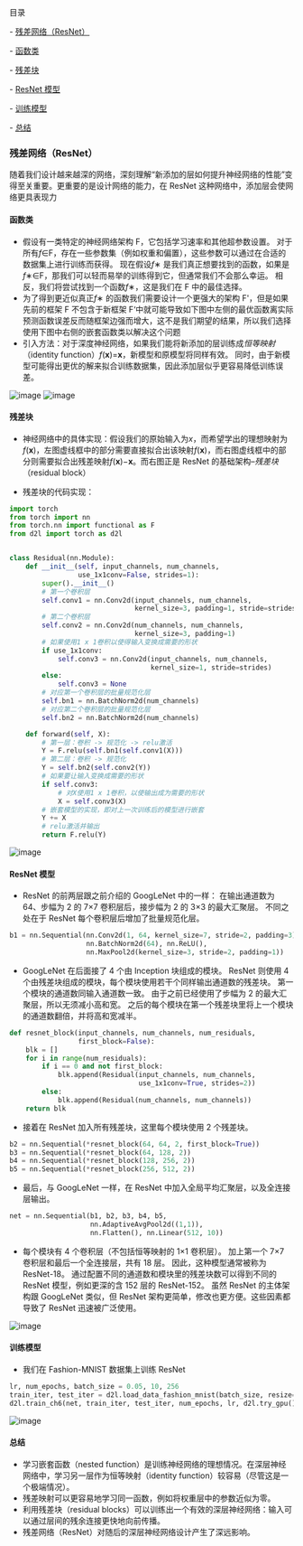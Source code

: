 目录

\- [残差网络（ResNet）](#残差网络resnet)

\- [函数类](#函数类)

\- [残差块](#残差块)

\- [ResNet 模型](#resnet模型)

\- [训练模型](#训练模型)

\- [总结](#总结)

### 残差网络（ResNet）

随着我们设计越来越深的网络，深刻理解“新添加的层如何提升神经网络的性能”变得至关重要。更重要的是设计网络的能力，在 ResNet 这种网络中，添加层会使网络更具表现力

#### 函数类

- 假设有一类特定的神经网络架构 F，它包括学习速率和其他超参数设置。 对于所有*f*∈F，存在一些参数集（例如权重和偏置），这些参数可以通过在合适的数据集上进行训练而获得。 现在假设*f*∗ 是我们真正想要找到的函数，如果是*f*∗∈F，那我们可以轻而易举的训练得到它，但通常我们不会那么幸运。 相反，我们将尝试找到一个函数*f*∗，这是我们在 F 中的最佳选择。
- 为了得到更近似真正*f*∗ 的函数我们需要设计一个更强大的架构 F'，但是如果先前的框架 F 不包含于新框架 F‘中就可能导致如下图中左侧的最优函数离实际预测函数误差反而随框架边强而增大，这不是我们期望的结果，所以我们选择使用下图中右侧的嵌套函数类以解决这个问题
- 引入方法：对于深度神经网络，如果我们能将新添加的层训练成*恒等映射*（identity function）_f_(**x**)=**x**，新模型和原模型将同样有效。 同时，由于新模型可能得出更优的解来拟合训练数据集，因此添加层似乎更容易降低训练误差。

<img src="https://assets.ng-tech.icu/book/DeepLearning-MuLi-Notes/imgs/29/29-01.png" alt="image" style="zoom: ;" />

<img src="https://assets.ng-tech.icu/book/DeepLearning-MuLi-Notes/imgs/29/29-02.png" alt="image" style="zoom: ;" />

#### 残差块

- 神经网络中的具体实现：假设我们的原始输入为*x*，而希望学出的理想映射为*f*(**x**)，左图虚线框中的部分需要直接拟合出该映射*f*(**x**)，而右图虚线框中的部分则需要拟合出残差映射*f*(**x**)−**x**。而右图正是 ResNet 的基础架构–_残差块_（residual block）

- 残差块的代码实现：

```python
import torch
from torch import nn
from torch.nn import functional as F
from d2l import torch as d2l


class Residual(nn.Module):
    def __init__(self, input_channels, num_channels,
                 use_1x1conv=False, strides=1):
        super().__init__()
        # 第一个卷积层
        self.conv1 = nn.Conv2d(input_channels, num_channels,
                               kernel_size=3, padding=1, stride=strides)
        # 第二个卷积层
        self.conv2 = nn.Conv2d(num_channels, num_channels,
                               kernel_size=3, padding=1)
        # 如果使用1 x 1卷积以使得输入变换成需要的形状
        if use_1x1conv:
            self.conv3 = nn.Conv2d(input_channels, num_channels,
                                   kernel_size=1, stride=strides)
        else:
            self.conv3 = None
        # 对应第一个卷积层的批量规范化层
        self.bn1 = nn.BatchNorm2d(num_channels)
        # 对应第二个卷积层的批量规范化层
        self.bn2 = nn.BatchNorm2d(num_channels)

    def forward(self, X):
        # 第一层：卷积 -> 规范化 -> relu激活
        Y = F.relu(self.bn1(self.conv1(X)))
        # 第二层：卷积 -> 规范化
        Y = self.bn2(self.conv2(Y))
        # 如果要让输入变换成需要的形状
        if self.conv3:
            # 对X使用1 x 1卷积，以使输出成为需要的形状
            X = self.conv3(X)
        # 嵌套模型的实现，即对上一次训练后的模型进行嵌套
        Y += X
        # relu激活并输出
        return F.relu(Y)
```

<img src="https://assets.ng-tech.icu/book/DeepLearning-MuLi-Notes/imgs/29/29-03.png" alt="image" style="zoom: ;" />

#### ResNet 模型

- ResNet 的前两层跟之前介绍的 GoogLeNet 中的一样： 在输出通道数为 64、步幅为 2 的 7×7 卷积层后，接步幅为 2 的 3×3 的最大汇聚层。 不同之处在于 ResNet 每个卷积层后增加了批量规范化层。

```python
b1 = nn.Sequential(nn.Conv2d(1, 64, kernel_size=7, stride=2, padding=3),
                   nn.BatchNorm2d(64), nn.ReLU(),
                   nn.MaxPool2d(kernel_size=3, stride=2, padding=1))
```

- GoogLeNet 在后面接了 4 个由 Inception 块组成的模块。 ResNet 则使用 4 个由残差块组成的模块，每个模块使用若干个同样输出通道数的残差块。 第一个模块的通道数同输入通道数一致。 由于之前已经使用了步幅为 2 的最大汇聚层，所以无须减小高和宽。 之后的每个模块在第一个残差块里将上一个模块的通道数翻倍，并将高和宽减半。

```python
def resnet_block(input_channels, num_channels, num_residuals,
                 first_block=False):
    blk = []
    for i in range(num_residuals):
        if i == 0 and not first_block:
            blk.append(Residual(input_channels, num_channels,
                                use_1x1conv=True, strides=2))
        else:
            blk.append(Residual(num_channels, num_channels))
    return blk
```

- 接着在 ResNet 加入所有残差块，这里每个模块使用 2 个残差块。

```python
b2 = nn.Sequential(*resnet_block(64, 64, 2, first_block=True))
b3 = nn.Sequential(*resnet_block(64, 128, 2))
b4 = nn.Sequential(*resnet_block(128, 256, 2))
b5 = nn.Sequential(*resnet_block(256, 512, 2))
```

- 最后，与 GoogLeNet 一样，在 ResNet 中加入全局平均汇聚层，以及全连接层输出。

```python
net = nn.Sequential(b1, b2, b3, b4, b5,
                    nn.AdaptiveAvgPool2d((1,1)),
                    nn.Flatten(), nn.Linear(512, 10))
```

- 每个模块有 4 个卷积层（不包括恒等映射的 1×1 卷积层）。 加上第一个 7×7 卷积层和最后一个全连接层，共有 18 层。 因此，这种模型通常被称为 ResNet-18。 通过配置不同的通道数和模块里的残差块数可以得到不同的 ResNet 模型，例如更深的含 152 层的 ResNet-152。 虽然 ResNet 的主体架构跟 GoogLeNet 类似，但 ResNet 架构更简单，修改也更方便。这些因素都导致了 ResNet 迅速被广泛使用。

<img src="https://assets.ng-tech.icu/book/DeepLearning-MuLi-Notes/imgs/29/29-04.png" alt="image" style="zoom: ;" />

#### 训练模型

- 我们在 Fashion-MNIST 数据集上训练 ResNet

```python
lr, num_epochs, batch_size = 0.05, 10, 256
train_iter, test_iter = d2l.load_data_fashion_mnist(batch_size, resize=96)
d2l.train_ch6(net, train_iter, test_iter, num_epochs, lr, d2l.try_gpu())
```

<img src="https://assets.ng-tech.icu/book/DeepLearning-MuLi-Notes/imgs/29/29-05.png" alt="image" style="zoom: ;" />

#### 总结

- 学习嵌套函数（nested function）是训练神经网络的理想情况。在深层神经网络中，学习另一层作为恒等映射（identity function）较容易（尽管这是一个极端情况）。
- 残差映射可以更容易地学习同一函数，例如将权重层中的参数近似为零。
- 利用残差块（residual blocks）可以训练出一个有效的深层神经网络：输入可以通过层间的残余连接更快地向前传播。
- 残差网络（ResNet）对随后的深层神经网络设计产生了深远影响。

